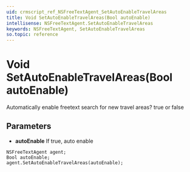 ```yaml
---
uid: crmscript_ref_NSFreeTextAgent_SetAutoEnableTravelAreas
title: Void SetAutoEnableTravelAreas(Bool autoEnable)
intellisense: NSFreeTextAgent.SetAutoEnableTravelAreas
keywords: NSFreeTextAgent, SetAutoEnableTravelAreas
so.topic: reference
---
```


# Void SetAutoEnableTravelAreas(Bool autoEnable)

Automatically enable freetext search for new travel areas? true or false

## Parameters

* **autoEnable** If true, auto enable

```crmscript
NSFreeTextAgent agent;
Bool autoEnable;
agent.SetAutoEnableTravelAreas(autoEnable);
```

